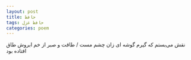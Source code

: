 ```yaml
---
layout: post
title: حافظ
tags: حافظ غزل
categories: poem
---
```


نقش می‌بستم که گیرم گوشه ‌ای زان چشم مست / طاقت و صبر از خم ابروش طاق افتاده بود